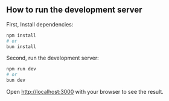 ## How to run the development server

First, Install dependencies:

```bash
npm install
# or
bun install
```

Second, run the development server:

```bash
npm run dev
# or
bun dev
```

Open [http://localhost:3000](http://localhost:3000) with your browser to see the result.